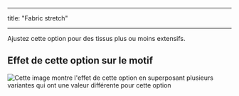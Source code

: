 - - -
title: "Fabric stretch"
- - -

Ajustez cette option pour des tissus plus ou moins extensifs.

## Effet de cette option sur le motif

![Cette image montre l'effet de cette option en superposant plusieurs variantes qui ont une valeur différente pour cette option](ursula_fabricstretch_sample.svg "Effect of this option on the pattern")

